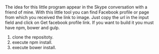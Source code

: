 The idea for this little program appear in the Skype conversation with a friend of mine. With this little tool you can find Facebook profile or page from which you received the link to image. Just copy the url in the input field and click on Get facebook profile link. 
If you want to build it you must have npm, bower and gulp. 
1. clone the repositoty.
2. execute npm install. 
3. execute bower install. 

